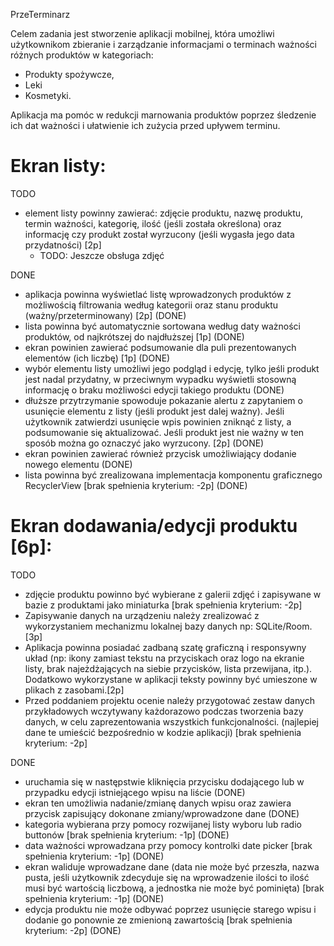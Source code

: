 PrzeTerminarz

Celem zadania jest stworzenie aplikacji mobilnej, która umożliwi użytkownikom zbieranie i 
zarządzanie informacjami o terminach ważności różnych produktów w kategoriach: 
- Produkty spożywcze, 
- Leki
- Kosmetyki. 

Aplikacja ma pomóc w redukcji marnowania produktów poprzez śledzenie ich dat ważności i ułatwienie ich zużycia przed upływem terminu.

# Ekran listy:

TODO
- element listy powinny zawierać: zdjęcie produktu, nazwę produktu, termin ważności, kategorię, ilość (jeśli została określona) oraz informację czy produkt został wyrzucony (jeśli wygasła jego data przydatności) [2p]
  - TODO: Jeszcze obsługa zdjęć


DONE
- aplikacja powinna wyświetlać listę wprowadzonych produktów z możliwością filtrowania według kategorii oraz stanu produktu (ważny/przeterminowany) [2p] (DONE)
- lista powinna być automatycznie sortowana według daty ważności produktów, od najkrótszej do najdłuższej [1p] (DONE)
- ekran powinien zawierać podsumowanie dla puli prezentowanych elementów (ich liczbę) [1p] (DONE)
- wybór elementu listy umożliwi jego podgląd i edycję, tylko jeśli produkt jest nadal przydatny, w przeciwnym wypadku wyświetli stosowną informację o braku możliwości edycji takiego produktu  (DONE)
- dłuższe przytrzymanie spowoduje pokazanie alertu z zapytaniem o usunięcie elementu z listy (jeśli produkt jest dalej ważny). Jeśli użytkownik zatwierdzi usunięcie wpis powinien zniknąć z listy, a podsumowanie się aktualizować. Jeśli produkt jest nie ważny w ten sposób można go oznaczyć jako wyrzucony. [2p] (DONE)
- ekran powinien zawierać również przycisk umożliwiający dodanie nowego elementu (DONE)
- lista powinna być zrealizowana implementacja komponentu graficznego RecyclerView [brak spełnienia kryterium: -2p] (DONE)


# Ekran dodawania/edycji produktu [6p]:

TODO
- zdjęcie produktu powinno być wybierane z galerii zdjęć i zapisywane w bazie z produktami jako miniaturka [brak spełnienia kryterium: -2p]
- Zapisywanie danych na urządzeniu należy zrealizować z wykorzystaniem mechanizmu lokalnej bazy danych np: SQLite/Room. [3p]
- Aplikacja powinna posiadać zadbaną szatę graficzną i responsywny układ (np: ikony zamiast tekstu na przyciskach oraz logo na ekranie listy, brak najeżdżających na siebie przycisków, lista przewijana, itp.). Dodatkowo wykorzystane w aplikacji teksty powinny być umieszone w plikach z zasobami.[2p]
 -  Przed poddaniem projektu ocenie należy przygotować zestaw danych przykładowych wczytywany każdorazowo podczas tworzenia bazy danych, w celu zaprezentowania wszystkich funkcjonalności. (najlepiej dane te umieścić bezpośrednio w kodzie aplikacji) [brak spełnienia kryterium: -2p]


DONE
- uruchamia się w następstwie kliknięcia przycisku dodającego lub w przypadku edycji istniejącego wpisu na liście (DONE)
- ekran ten umożliwia nadanie/zmianę danych wpisu oraz zawiera  przycisk zapisujący dokonane zmiany/wprowadzone dane  (DONE)
- kategoria wybierana przy pomocy rozwijanej listy wyboru lub radio buttonów [brak spełnienia kryterium: -1p] (DONE)
- data ważności wprowadzana przy pomocy kontrolki date picker [brak spełnienia kryterium: -1p] (DONE)
- ekran waliduje wprowadzane dane (data nie może być przeszła, nazwa pusta, jeśli użytkownik zdecyduje się na wprowadzenie ilości to ilość musi być wartością liczbową, a jednostka nie może być pominięta) [brak spełnienia kryterium: -1p] (DONE)
- edycja produktu nie może odbywać poprzez usunięcie starego wpisu i dodanie go ponownie ze zmienioną zawartością [brak spełnienia kryterium: -2p] (DONE)
